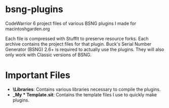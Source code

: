 # bsng-plugins
CodeWarrior 6 project files of various BSNG plugins I made for macintoshgarden.org

Each file is compressed with StuffIt to preserve resource forks. Each archive contains the project files for that plugin. Buck's Serial Number Generator (BSNG) 2.6+ is required to actually use the plugins. They will also only work with Classic versions of BSNG.

# Important Files
* **\Libraries**: Contains various libraries necessary to compile the plugins.
* **\_My * Template.sit**: Contains the template files I use to quickly make plugins.
